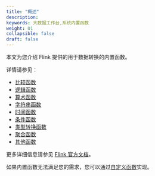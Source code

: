 ```yaml
---
title: "概述"
description:  
keywords: 大数据工作台,系统内置函数
weight: 01
collapsible: false
draft: false
---
```


本文为您介绍 Flink 提供的用于数据转换的内置函数。

详情请参见：
- [比较函数](/bigdata/dataomnis/developer_sql/system_functions/comparison)
- [逻辑函数](/bigdata/dataomnis/developer_sql/system_functions/logical)
- [算术函数](/bigdata/dataomnis/developer_sql/system_functions/arithmetic)
- [字符串函数](/bigdata/dataomnis/developer_sql/system_functions/string)
- [时间函数](/bigdata/dataomnis/developer_sql/system_functions/temporal)
- [条件函数](/bigdata/dataomnis/developer_sql/system_functions/conditional)
- [类型转换函数](/bigdata/dataomnis/developer_sql/system_functions/type-conversion)
- [聚合函数](/bigdata/dataomnis/developer_sql/system_functions/aggregate/)
- [其他函数](/bigdata/dataomnis/developer_sql/system_functions/others/)

更多详细信息请参见 [Flink 官方文档](https://ci.apache.org/projects/flink/flink-docs-release-1.12/dev/table/functions/systemFunctions.html?spm=a2c4g.11186623.0.0.65ea764crUHGlC)。

如果内置函数无法满足您的需求，您可以通过[自定义函数](/bigdata/dataomnis/developer_sql/udfs)实现。
